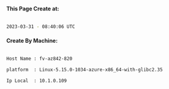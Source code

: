
   
#### This Page Create at:

```bash

2023-03-31 - 08:40:06 UTC

```

#### Create By Machine:

```bash

Host Name : fv-az842-820

platform  : Linux-5.15.0-1034-azure-x86_64-with-glibc2.35

Ip Local  : 10.1.0.109

```

